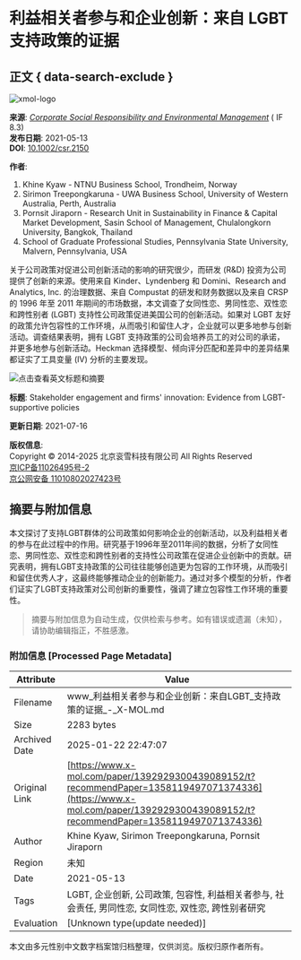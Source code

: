 # 利益相关者参与和企业创新：来自 LGBT 支持政策的证据

## 正文 { data-search-exclude }


![xmol-logo](https://scdn.x-mol.com/jcss/images/logo-new.jpg)

**来源**: [_Corporate Social Responsibility and Environmental Management_](https://www.x-mol.com/ref/1661) ( IF 8.3)  
**发布日期**: 2021-05-13  
**DOI**: [10.1002/csr.2150](https://www.x-mol.com/paperRedirect/1392929300439089152)  

**作者**:  
1. Khine Kyaw - NTNU Business School, Trondheim, Norway  
2. Sirimon Treepongkaruna - UWA Business School, University of Western Australia, Perth, Australia  
3. Pornsit Jiraporn - Research Unit in Sustainability in Finance & Capital Market Development, Sasin School of Management, Chulalongkorn University, Bangkok, Thailand  
4. School of Graduate Professional Studies, Pennsylvania State University, Malvern, Pennsylvania, USA  

关于公司政策对促进公司创新活动的影响的研究很少，而研发 (R&D) 投资为公司提供了创新的来源。使用来自 Kinder、Lyndenberg 和 Domini、Research and Analytics, Inc. 的治理数据、来自 Compustat 的研发和财务数据以及来自 CRSP 的 1996 年至 2011 年期间的市场数据，本文调查了女同性恋、男同性恋、双性恋和跨性别者 (LGBT) 支持性公司政策促进美国公司的创新活动。如果对 LGBT 友好的政策允许包容性的工作环境，从而吸引和留住人才，企业就可以更多地参与创新活动。调查结果表明，拥有 LGBT 支持政策的公司会培养员工的对公司的承诺，并更多地参与创新活动。Heckman 选择模型、倾向评分匹配和差异中的差异结果都证实了工具变量 (IV) 分析的主要发现。

![点击查看英文标题和摘要](https://scdn.x-mol.com/jcss/images/paperTranslation.png)

**标题**: Stakeholder engagement and firms' innovation: Evidence from LGBT-supportive policies  

**更新日期**: 2021-07-16  

**版权信息**:  
Copyright © 2014-2025 北京衮雪科技有限公司 All Rights Reserved  
[京ICP备11026495号-2](https://beian.miit.gov.cn/)  
[京公网安备 11010802027423号](http://www.beian.gov.cn/portal/registerSystemInfo?recordcode=11010802027423)  
<!-- tcd_original_link https://www.x-mol.com/paper/1392929300439089152/t?recommendPaper=1358119497071374336 -->


## 摘要与附加信息

<!-- tcd_abstract -->
本文探讨了支持LGBT群体的公司政策如何影响企业的创新活动，以及利益相关者的参与在此过程中的作用。研究基于1996年至2011年间的数据，分析了女同性恋、男同性恋、双性恋和跨性别者的支持性公司政策在促进企业创新中的贡献。研究表明，拥有LGBT支持政策的公司往往能够创造更为包容的工作环境，从而吸引和留住优秀人才，这最终能够推动企业的创新能力。通过对多个模型的分析，作者们证实了LGBT支持政策对公司创新的重要性，强调了建立包容性工作环境的重要性。
<!-- tcd_abstract_end -->

> 摘要与附加信息为自动生成，仅供检索与参考。如有错误或遗漏（未知），请协助编辑指正，不胜感激。

### 附加信息 [Processed Page Metadata]

| Attribute       | Value                                  |
|-----------------|----------------------------------------|
| Filename        | www_利益相关者参与和企业创新：来自LGBT_支持政策的证据_-_X-MOL.md                             |
| Size            | 2283 bytes                           |
| Archived Date   | 2025-01-22 22:47:07                             |
| Original Link   | [https://www.x-mol.com/paper/1392929300439089152/t?recommendPaper=1358119497071374336](https://www.x-mol.com/paper/1392929300439089152/t?recommendPaper=1358119497071374336)                       |
| Author          | Khine Kyaw, Sirimon Treepongkaruna, Pornsit Jiraporn                               |
| Region          | 未知                               |
| Date            | 2021-05-13                                 |
| Tags            | LGBT, 企业创新, 公司政策, 包容性, 利益相关者参与, 社会责任, 男同性恋, 女同性恋, 双性恋, 跨性别者研究                                 |
| Evaluation            | [Unknown type(update needed)]                                 |
<!-- tcd_table_end -->

本文由多元性别中文数字档案馆归档整理，仅供浏览。版权归原作者所有。
